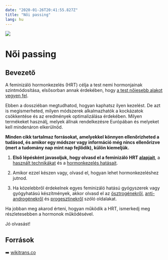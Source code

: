 ```yaml
---
date: "2020-01-26T20:41:55.827Z"
title: "Női passing"
lang: hu
---
```


<div class="header-image"><img src="assets/images/undraw_medical_care.svg" /></div>

# Női passing

## Bevezető

A feminizáló hormonkezelés (HRT) célja a test nemi hormonjainak szintmódosítása, elsősorban annak érdekében, hogy [a test nőiesebb alakot vegyen fel](/#/entry?id=feminizalo-hormonterapia-hatasok).

Ebben a dossziéban megtudhatod, hogyan kaphatsz ilyen kezelést. De azt is megismerheted, milyen módszerek alkalmazhatók a kockázatok csökkentése és az eredmények optimalizálása érdekében. Milyen termékeket használj, melyek állnak rendelkezésre Európában és melyeket kell mindenáron elkerülnöd.

**Minden cikk tartalmaz forrásokat, amelyekkel könnyen ellenőrizheted a tudásod, és amikor egy módszer vagy információ még nincs ellenőrizve (mert a tudomány nap mint nap fejlődik), külön kiemeljük.**


1. **Első lépésként javasoljuk, hogy olvasd el a feminizáló HRT 
[alapjait](/#/entry?id=feminizalo-hormonterapia-alapok)**, a [használt technikákat](/#/entry?id=feminizalo-hormonterapia-technikak) és a [hormonkezelés hatásait](/#/entry?id=feminizalo-hormonterapia-hatasok).

2. Amikor ezzel készen vagy, olvasd el, hogyan lehet hormonkezeléshez jutnod.

3. Ha közelebbről érdekelnek egyes feminizáló hatású gyógyszerek vagy gyógyhatású készítmények, akkor olvasd el az [ösztrogénekről](/#/entry?id=osztrogenek), [anti-androgénekről](/#/entry?id=t-blokkolok) és [progesztinekről](/#/entry?id=progesztinek) szóló oldalakat.

Ha jobban meg akarod érteni, hogyan működik a HRT, ismerkedj meg részletesebben a hormonok működésével.

<!-- A dossziéban való navigáláshoz keress a tartalomjegyzéket minden cikk alján és tetején (mint ezen) vagy használd a webhely keresési funkcióját. -->

Jó olvasást!

## Források

➡️ [wikitrans.co](https://wikitrans.co)
